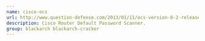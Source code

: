 ```yaml
---
name: cisco-ocs
url: http://www.question-defense.com/2013/01/11/ocs-version-0-2-release-ocs-cisco-router-default-password-scanner
description: Cisco Router Default Password Scanner.
group: blackarch blackarch-cracker
---
```

